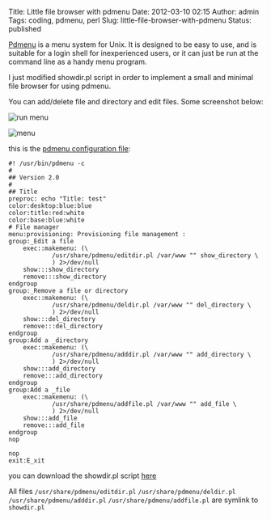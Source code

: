 Title: Little file browser with pdmenu
Date: 2012-03-10 02:15
Author: admin
Tags: coding, pdmenu, perl
Slug: little-file-browser-with-pdmenu
Status: published

[Pdmenu](http://kitenet.net/programs/pdmenu/) is a menu system for Unix.
It is designed to be easy to use, and is suitable for a login shell for
inexperienced users, or it can just be run at the command line as a
handy menu program.

I just modified showdir.pl script in order to implement a small and
minimal file browser for using pdmenu.

You can add/delete file and directory and edit files. Some screenshot
below:

![run menu]({attach}/static/pdmenu1.png)

![menu]({attach}/static/pdmenu2.png)

this is the [pdmenu configuration file](https://github.com/pbertera/junk/blob/master/showdir/menutest):

```
#! /usr/bin/pdmenu -c
#
## Version 2.0
#
## Title
preproc: echo "Title: test"
color:desktop:blue:blue
color:title:red:white
color:base:blue:white
# File manager
menu:provisioning: Provisioning file management : 
group:_Edit a file
    exec::makemenu: (\
            /usr/share/pdmenu/editdir.pl /var/www "" show_directory \
            ) 2>/dev/null
    show:::show_directory
    remove:::show_directory
endgroup
group:_Remove a file or directory
    exec::makemenu: (\
            /usr/share/pdmenu/deldir.pl /var/www "" del_directory \
            ) 2>/dev/null
    show:::del_directory
    remove:::del_directory
endgroup
group:Add a _directory
    exec::makemenu: (\
            /usr/share/pdmenu/adddir.pl /var/www "" add_directory \
            ) 2>/dev/null
    show:::add_directory
    remove:::add_directory
endgroup
group:Add a _file
    exec::makemenu: (\
            /usr/share/pdmenu/addfile.pl /var/www "" add_file \
            ) 2>/dev/null
    show:::add_file
    remove:::add_file
endgroup
nop
 
nop
exit:E_xit
```

you can download the showdir.pl script [here](https://github.com/pbertera/junk/blob/master/showdir/showdir.pl)

All files `/usr/share/pdmenu/editdir.pl` `/usr/share/pdmenu/deldir.pl`
`/usr/share/pdmenu/adddir.pl` `/usr/share/pdmenu/addfile.pl` are symlink to
`showdir.pl`

